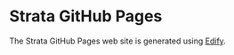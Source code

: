 # Strata GitHub Pages

The Strata GitHub Pages web site is generated using
[Edify](https://github.com/bigeasy/edify).
